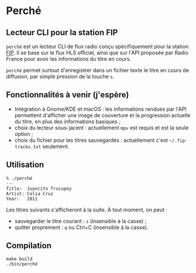 # Perché
## Lecteur CLI pour la station FIP

`perché` est un lecteur CLI de flux radio conçu spécifiquement pour la station
[FIP](https://www.radiofrance.fr/fip). Il se base sur le flux HLS officiel,
ainsi que sur l'API proposée par Radio France pour avoir les informations du
titre en cours.

`perché` permet surtout d'enregistrer dans un fichier texte le titre en cours
de diffusion, par simple pression de la touche `s`.


## Fonctionnalités à venir (j'espère)

 * Intégration à Gnome/KDE et macOS : les informations rendues par l'API
   permettent d'afficher une image de couverture et la progression actuelle du
   titre, en plus des informations basiques ;
 * choix du lecteur sous-jacent : actuellement `mpv` est requis et est la seule
   option ;
 * choix du fichier pour les titres sauvegardés : actuellement c'est
   `~/.fip-tracks.txt` seulement.

## Utilisation

```console
% ./perché
---
Title:  Juancito Trucupey
Artist: Celia Cruz
Year:   2011
```

Les titres suivants s'afficheront à la suite. À tout moment, on peut :

 * sauvegarder le titre courant : `s` (insensible à la casse) ;
 * quitter proprement : `q` ou Ctrl+C (insensible à la casse).

## Compilation

```console
make build
./bin/perché
```
